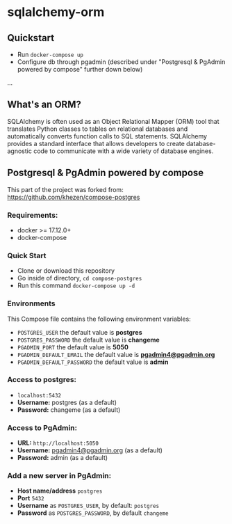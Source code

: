 # sqlalchemy-orm

## Quickstart

* Run `docker-compose up`
* Configure db through pgadmin (described under "Postgresql & PgAdmin powered by compose" further down below)

...

## What's an ORM?

SQLAlchemy is often used as an Object Relational Mapper (ORM) tool that translates Python classes to tables on relational databases and automatically converts function calls to SQL statements. SQLAlchemy provides a standard interface that allows developers to create database-agnostic code to communicate with a wide variety of database engines.

## Postgresql & PgAdmin powered by compose

This part of the project was forked from: https://github.com/khezen/compose-postgres

### Requirements:
* docker >= 17.12.0+
* docker-compose

### Quick Start
* Clone or download this repository
* Go inside of directory,  `cd compose-postgres`
* Run this command `docker-compose up -d`

### Environments
This Compose file contains the following environment variables:

* `POSTGRES_USER` the default value is **postgres**
* `POSTGRES_PASSWORD` the default value is **changeme**
* `PGADMIN_PORT` the default value is **5050**
* `PGADMIN_DEFAULT_EMAIL` the default value is **pgadmin4@pgadmin.org**
* `PGADMIN_DEFAULT_PASSWORD` the default value is **admin**

### Access to postgres: 
* `localhost:5432`
* **Username:** postgres (as a default)
* **Password:** changeme (as a default)

### Access to PgAdmin: 
* **URL:** `http://localhost:5050`
* **Username:** pgadmin4@pgadmin.org (as a default)
* **Password:** admin (as a default)

### Add a new server in PgAdmin:
* **Host name/address** `postgres`
* **Port** `5432`
* **Username** as `POSTGRES_USER`, by default: `postgres`
* **Password** as `POSTGRES_PASSWORD`, by default `changeme`